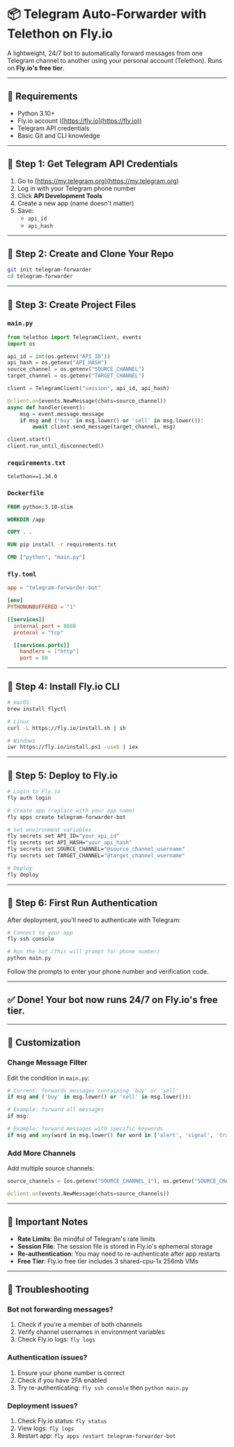 # 📦 Telegram Auto-Forwarder with Telethon on Fly.io

A lightweight, 24/7 bot to automatically forward messages from one Telegram channel to another using your personal account (Telethon). Runs on **Fly.io's free tier**.

---

## 🔧 Requirements

- Python 3.10+
- Fly.io account ([https://fly.io](https://fly.io))
- Telegram API credentials
- Basic Git and CLI knowledge

---

## 📌 Step 1: Get Telegram API Credentials

1. Go to [https://my.telegram.org](https://my.telegram.org)
2. Log in with your Telegram phone number
3. Click **API Development Tools**
4. Create a new app (name doesn't matter)
5. Save:
   - `api_id`
   - `api_hash`

---

## 📌 Step 2: Create and Clone Your Repo

```bash
git init telegram-forwarder
cd telegram-forwarder
```

---

## 📌 Step 3: Create Project Files

### `main.py`

```python
from telethon import TelegramClient, events
import os

api_id = int(os.getenv("API_ID"))
api_hash = os.getenv("API_HASH")
source_channel = os.getenv("SOURCE_CHANNEL")
target_channel = os.getenv("TARGET_CHANNEL")

client = TelegramClient("session", api_id, api_hash)

@client.on(events.NewMessage(chats=source_channel))
async def handler(event):
    msg = event.message.message
    if msg and ('buy' in msg.lower() or 'sell' in msg.lower()):
        await client.send_message(target_channel, msg)

client.start()
client.run_until_disconnected()
```

### `requirements.txt`

```
telethon==1.34.0
```

### `Dockerfile`

```dockerfile
FROM python:3.10-slim

WORKDIR /app

COPY . .

RUN pip install -r requirements.txt

CMD ["python", "main.py"]
```

### `fly.toml`

```toml
app = "telegram-forwarder-bot"

[env]
PYTHONUNBUFFERED = "1"

[[services]]
  internal_port = 8080
  protocol = "tcp"

  [[services.ports]]
    handlers = ["http"]
    port = 80
```

---

## 📌 Step 4: Install Fly.io CLI

```bash
# macOS
brew install flyctl

# Linux
curl -L https://fly.io/install.sh | sh

# Windows
iwr https://fly.io/install.ps1 -useb | iex
```

---

## 📌 Step 5: Deploy to Fly.io

```bash
# Login to Fly.io
fly auth login

# Create app (replace with your app name)
fly apps create telegram-forwarder-bot

# Set environment variables
fly secrets set API_ID="your_api_id"
fly secrets set API_HASH="your_api_hash"
fly secrets set SOURCE_CHANNEL="@source_channel_username"
fly secrets set TARGET_CHANNEL="@target_channel_username"

# Deploy
fly deploy
```

---

## 📌 Step 6: First Run Authentication

After deployment, you'll need to authenticate with Telegram:

```bash
# Connect to your app
fly ssh console

# Run the bot (this will prompt for phone number)
python main.py
```

Follow the prompts to enter your phone number and verification code.

---

## ✅ Done! Your bot now runs 24/7 on Fly.io's free tier.

---

## 🔧 Customization

### Change Message Filter

Edit the condition in `main.py`:

```python
# Current: forwards messages containing 'buy' or 'sell'
if msg and ('buy' in msg.lower() or 'sell' in msg.lower()):

# Example: forward all messages
if msg:

# Example: forward messages with specific keywords
if msg and any(word in msg.lower() for word in ['alert', 'signal', 'trade']):
```

### Add More Channels

Add multiple source channels:

```python
source_channels = [os.getenv("SOURCE_CHANNEL_1"), os.getenv("SOURCE_CHANNEL_2")]

@client.on(events.NewMessage(chats=source_channels))
```

---

## 🚨 Important Notes

- **Rate Limits**: Be mindful of Telegram's rate limits
- **Session File**: The session file is stored in Fly.io's ephemeral storage
- **Re-authentication**: You may need to re-authenticate after app restarts
- **Free Tier**: Fly.io free tier includes 3 shared-cpu-1x 256mb VMs

---

## 🐛 Troubleshooting

### Bot not forwarding messages?

1. Check if you're a member of both channels
2. Verify channel usernames in environment variables
3. Check Fly.io logs: `fly logs`

### Authentication issues?

1. Ensure your phone number is correct
2. Check if you have 2FA enabled
3. Try re-authenticating: `fly ssh console` then `python main.py`

### Deployment issues?

1. Check Fly.io status: `fly status`
2. View logs: `fly logs`
3. Restart app: `fly apps restart telegram-forwarder-bot`
